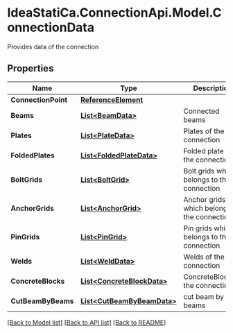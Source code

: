 # IdeaStatiCa.ConnectionApi.Model.ConnectionData
Provides data of the connection

## Properties

Name | Type | Description | Notes
------------ | ------------- | ------------- | -------------
**ConnectionPoint** | [**ReferenceElement**](ReferenceElement.md) |  | [optional] 
**Beams** | [**List&lt;BeamData&gt;**](BeamData.md) | Connected beams | [optional] 
**Plates** | [**List&lt;PlateData&gt;**](PlateData.md) | Plates of the connection | [optional] 
**FoldedPlates** | [**List&lt;FoldedPlateData&gt;**](FoldedPlateData.md) | Folded plate of the connection | [optional] 
**BoltGrids** | [**List&lt;BoltGrid&gt;**](BoltGrid.md) | Bolt grids which belongs to the connection | [optional] 
**AnchorGrids** | [**List&lt;AnchorGrid&gt;**](AnchorGrid.md) | Anchor grids which belongs to the connection | [optional] 
**PinGrids** | [**List&lt;PinGrid&gt;**](PinGrid.md) | Pin grids which belongs to the connection | [optional] 
**Welds** | [**List&lt;WeldData&gt;**](WeldData.md) | Welds of the connection | [optional] 
**ConcreteBlocks** | [**List&lt;ConcreteBlockData&gt;**](ConcreteBlockData.md) | ConcreteBlocksof the connection | [optional] 
**CutBeamByBeams** | [**List&lt;CutBeamByBeamData&gt;**](CutBeamByBeamData.md) | cut beam by beams | [optional] 

[[Back to Model list]](../README.md#documentation-for-models) [[Back to API list]](../README.md#documentation-for-api-endpoints) [[Back to README]](../README.md)

